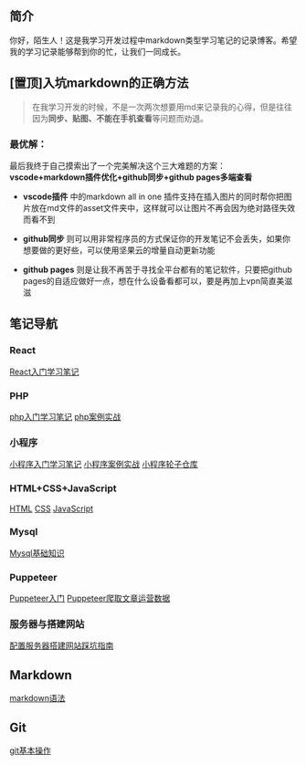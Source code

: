 ## 简介

 你好，陌生人！这是我学习开发过程中markdown类型学习笔记的记录博客。希望我的学习记录能够帮到你的忙，让我们一同成长。

## [置顶]入坑markdown的正确方法

> 在我学习开发的时候，不是一次两次想要用md来记录我的心得，但是往往因为**同步、贴图、不能在手机查看**等问题而劝退。

### 最优解：
最后我终于自己摸索出了一个完美解决这个三大难题的方案：**vscode+markdown插件优化+github同步+github pages多端查看**

* **vscode插件** 中的markdown all in one 插件支持在插入图片的同时帮你把图片放在md文件的asset文件夹中，这样就可以让图片不再会因为绝对路径失效而看不到

* **github同步** 则可以用非常程序员的方式保证你的开发笔记不会丢失，如果你想要做的更好些，可以使用坚果云的增量自动更新功能

* **github pages** 则是让我不再苦于寻找全平台都有的笔记软件，只要把github pages的自适应做好一点，想在什么设备看都可以，要是再加上vpn简直美滋滋

## 笔记导航

### React
[React入门学习笔记](./react_study/react入门学习笔记.md)

### PHP
[php入门学习笔记]()
[php案例实战]()

### 小程序
[小程序入门学习笔记]()
[小程序案例实战]()
[小程序轮子仓库]()

### HTML+CSS+JavaScript
[HTML]()
[CSS]()
[JavaScript]()

### Mysql
[Mysql基础知识](./markdown入门/md语法.md)

### Puppeteer
[Puppeteer入门]()
[Puppeteer爬取文章运营数据]()

### 服务器与搭建网站
[配置服务器搭建网站踩坑指南]()

## Markdown
[markdown语法]()

## Git
[git基本操作]()
